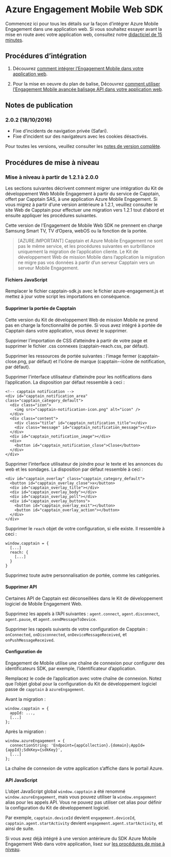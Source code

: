 <properties
    pageTitle="Vue d’ensemble du Kit de développement logiciel Azure Engagement Mobile Web | Microsoft Azure"
    description="Les dernières mises à jour et des procédures pour le Kit de développement Web pour Azure Mobile Engagement"
    services="mobile-engagement"
    documentationCenter="mobile"
    authors="piyushjo"
    manager="erikre"
    editor="" />

<tags
    ms.service="mobile-engagement"
    ms.workload="mobile"
    ms.tgt_pltfrm="web"
    ms.devlang="js"
    ms.topic="article"
    ms.date="10/18/2016"
    ms.author="piyushjo" />


# <a name="azure-mobile-engagement-web-sdk"></a>Azure Engagement Mobile Web SDK

Commencez ici pour tous les détails sur la façon d’intégrer Azure Mobile Engagement dans une application web. Si vous souhaitez essayer avant la mise en route avec votre application web, consultez notre [didacticiel de 15 minutes](mobile-engagement-web-app-get-started.md).

## <a name="integration-procedures"></a>Procédures d’intégration
1. Découvrez [comment intégrer l’Engagement Mobile dans votre application web](mobile-engagement-web-integrate-engagement.md).

2. Pour la mise en oeuvre du plan de balise, Découvrez [comment utiliser l’Engagement Mobile avancée balisage API dans votre application web](mobile-engagement-web-use-engagement-api.md).

## <a name="release-notes"></a>Notes de publication

### <a name="202-10182016"></a>2.0.2 (18/10/2016)

-   Fixe d’incidents de navigation privée (Safari).
-   Fixe d’incident sur des navigateurs avec les cookies désactivés.

Pour toutes les versions, veuillez consulter les [notes de version complète](mobile-engagement-web-release-notes.md).

## <a name="upgrade-procedures"></a>Procédures de mise à niveau

### <a name="upgrade-from-121-to-200"></a>Mise à niveau à partir de 1.2.1 à 2.0.0

Les sections suivantes décrivent comment migrer une intégration du Kit de développement Web Mobile Engagement à partir du service de Capptain, offert par Capptain SAS, à une application Azure Mobile Engagement. Si vous migrez à partir d’une version antérieure à 1.2.1, veuillez consulter le site Web de Capptain pour effectuer une migration vers 1.2.1 tout d’abord et ensuite appliquer les procédures suivantes.

Cette version de l’Engagement de Mobile Web SDK ne prennent en charge Samsung Smart TV, TV d’Opera, webOS ou la fonction de la portée.

>[AZURE.IMPORTANT] Capptain et Azure Mobile Engagement ne sont pas le même service, et les procédures suivantes en surbrillance uniquement la migration de l’application cliente. Le Kit de développement Web de mission Mobile dans l’application la migration ne migre pas vos données à partir d’un serveur Capptain vers un serveur Mobile Engagement.

#### <a name="javascript-files"></a>Fichiers JavaScript

Remplacer le fichier capptain-sdk.js avec le fichier azure-engagement.js et mettez à jour votre script les importations en conséquence.

#### <a name="remove-capptain-reach"></a>Supprimer la portée de Capptain

Cette version du Kit de développement Web de mission Mobile ne prend pas en charge la fonctionnalité de portée. Si vous avez intégré à portée de Capptain dans votre application, vous devez le supprimer.

Supprimer l’importation de CSS d’atteindre à partir de votre page et supprimer le fichier .css connexes (capptain-reach.css, par défaut).

Supprimer les ressources de portée suivantes : l’image fermer (capptain-close.png, par défaut) et l’icône de marque (capptain--icône de notification, par défaut).

Supprimer l’interface utilisateur d’atteindre pour les notifications dans l’application. La disposition par défaut ressemble à ceci :

    <!-- capptain notification -->
    <div id="capptain_notification_area" class="capptain_category_default">
      <div class="icon">
        <img src="capptain-notification-icon.png" alt="icon" />
      </div>
      <div class="content">
        <div class="title" id="capptain_notification_title"></div>
        <div class="message" id="capptain_notification_message"></div>
      </div>
      <div id="capptain_notification_image"></div>
      <div>
        <button id="capptain_notification_close">Close</button>
      </div>
    </div>

Supprimer l’interface utilisateur de joindre pour le texte et les annonces du web et les sondages. La disposition par défaut ressemble à ceci :

    <div id="capptain_overlay" class="capptain_category_default">
      <button id="capptain_overlay_close">x</button>
      <div id="capptain_overlay_title"></div>
      <div id="capptain_overlay_body"></div>
      <div id="capptain_overlay_poll"></div>
      <div id="capptain_overlay_buttons">
        <button id="capptain_overlay_exit"></button>
        <button id="capptain_overlay_action"></button>
      </div>
    </div>

Supprimer le `reach` objet de votre configuration, si elle existe. Il ressemble à ceci :

    window.capptain = {
      [...]
      reach: {
        [...]
      }
    }

Supprimez toute autre personnalisation de portée, comme les catégories.

#### <a name="remove-deprecated-apis"></a>Supprimer API

Certaines API de Capptain est déconseillées dans le Kit de développement logiciel de Mobile Engagement Web.

Supprimez les appels à l’API suivantes : `agent.connect`, `agent.disconnect`, `agent.pause`, et `agent.sendMessageToDevice`.

Supprimer les rappels suivants de votre configuration de Capptain : `onConnected`, `onDisconnected`, `onDeviceMessageReceived`, et `onPushMessageReceived`.

#### <a name="configuration"></a>Configuration de

Engagement de Mobile utilise une chaîne de connexion pour configurer des identificateurs SDK, par exemple, l’identificateur d’application.

Remplacez le code de l’application avec votre chaîne de connexion. Notez que l’objet global pour la configuration du Kit de développement logiciel passe de `capptain` à `azureEngagement`.

Avant la migration :

    window.capptain = {
      appId: ...,
      [...]
    };

Après la migration :

    window.azureEngagement = {
      connectionString: 'Endpoint={appCollection}.{domain};AppId={appId};SdkKey={sdkKey}',
      [...]
    };

La chaîne de connexion de votre application s’affiche dans le portail Azure.

#### <a name="javascript-apis"></a>API JavaScript

L’objet JavaScript global `window.capptain` a été renommé `window.azureEngagement`, mais vous pouvez utiliser la `window.engagement` alias pour les appels API. Vous ne pouvez pas utiliser cet alias pour définir la configuration du Kit de développement logiciel.

Par exemple, `capptain.deviceId` devient `engagement.deviceId`, `capptain.agent.startActivity` devient `engagement.agent.startActivity`, et ainsi de suite.

Si vous avez déjà intégré à une version antérieure du SDK Azure Mobile Engagement Web dans votre application, lisez sur [les procédures de mise à niveau](mobile-engagement-web-upgrade-procedure.md).
